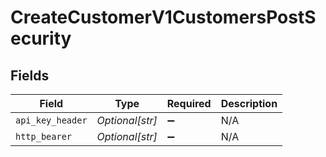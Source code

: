 # CreateCustomerV1CustomersPostSecurity


## Fields

| Field              | Type               | Required           | Description        |
| ------------------ | ------------------ | ------------------ | ------------------ |
| `api_key_header`   | *Optional[str]*    | :heavy_minus_sign: | N/A                |
| `http_bearer`      | *Optional[str]*    | :heavy_minus_sign: | N/A                |